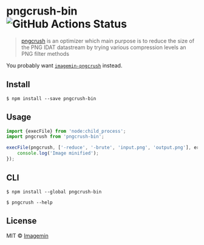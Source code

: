 # pngcrush-bin ![GitHub Actions Status](https://github.com/imagemin/pngcrush-bin/workflows/test/badge.svg?branch=main)

> [pngcrush](https://pmt.sourceforge.io/pngcrush/) is an optimizer which main purpose is to reduce the size of the PNG IDAT datastream by trying various compression levels an PNG filter methods

You probably want [`imagemin-pngcrush`](https://github.com/imagemin/imagemin-pngcrush) instead.


## Install

```
$ npm install --save pngcrush-bin
```


## Usage

```js
import {execFile} from 'node:child_process';
import pngcrush from 'pngcrush-bin';

execFile(pngcrush, ['-reduce', '-brute', 'input.png', 'output.png'], error => {
	console.log('Image minified');
});
```


## CLI

```
$ npm install --global pngcrush-bin
```

```
$ pngcrush --help
```


## License

MIT © [Imagemin](https://github.com/imagemin)
